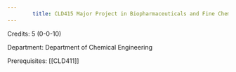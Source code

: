 ```yaml
---
        title: CLD415 Major Project in Biopharmaceuticals and Fine Chemicals
---
```

Credits: 5 (0-0-10)

Department: Department of Chemical Engineering

Prerequisites: [[CLD411]]

